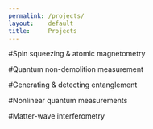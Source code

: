 ```yaml
---
permalink: /projects/
layout:    default
title:     Projects
---
```


#Spin squeezing & atomic magnetometry

#Quantum non-demolition measurement

#Generating & detecting entanglement

#Nonlinear quantum measurements

#Matter-wave interferometry
